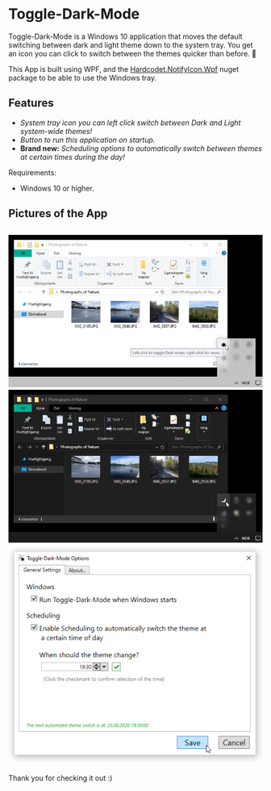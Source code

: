 ﻿# Toggle-Dark-Mode
Toggle-Dark-Mode is a Windows 10 application that moves the default switching between dark and light theme down to the system tray.  You get an icon you can click to switch between the themes quicker than before. 🙂

This App is built using WPF, and the [Hardcodet.NotifyIcon.Wpf](https://www.nuget.org/packages/Hardcodet.NotifyIcon.Wpf/ "Hardcodet.NotifyIcon.Wpf") nuget package to be able to use the Windows tray.

## Features
- *System tray icon you can left click switch between Dark and Light system-wide themes!*
- *Button to run this application on startup.*
- **Brand new:** *Scheduling options to automatically switch between themes at certain times during the day!*

Requirements:
- Windows 10 or higher.

## Pictures of the App

![1](https://github.com/RaymondNymark/Toggle-Dark-Mode/blob/master/raw-assets/readme/1.png "1")
![2](https://github.com/RaymondNymark/Toggle-Dark-Mode/blob/master/raw-assets/readme/2.png "2")
![3](https://github.com/RaymondNymark/Toggle-Dark-Mode/blob/master/raw-assets/readme/Image3.png "3")
---
Thank you for checking it out :)
##
